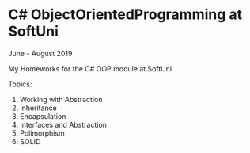 # C# ObjectOrientedProgramming at SoftUni
June - August 2019

My Homeworks for the C# OOP module at SoftUni

Topics:
  01. Working with Abstraction
  02. Inheritance
  03. Encapsulation
  04. Interfaces and Abstraction
  05. Polimorphism
  06. SOLID
